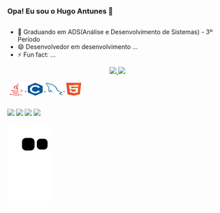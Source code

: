 ### Opa! Eu sou o Hugo Antunes  👋

##

- 🔭 Graduando em ADS(Análise e Desenvolvimento de Sistemas) - 3º Período
- 😄 Desenvolvedor em desenvolvimento ...
- ⚡ Fun fact: ...

<div align="center">
  <a href="https://github.com/HugoAntt">
  <img height="180em" src="https://github-readme-stats.vercel.app/api?username=HugoAntt&show_icons=true&theme=dracula&include_all_commits=true&count_private=true"/>
  <img height="180em" src="https://github-readme-stats.vercel.app/api/top-langs/?username=HugoAntt&layout=compact&langs_count=7&theme=dracula"/>
</div>

  <div style="display: inline_block"><br>
  <img align="center" alt="Hugo-Java" height="30" width="40" src="https://raw.githubusercontent.com/devicons/devicon/master/icons/java/java-plain.svg">
  <img align="center" alt="Hugo-C" height="30" width="40" src="https://raw.githubusercontent.com/devicons/devicon/master/icons/c/c-plain.svg">
  <img align="center" alt="Hugo-mysql" height="30" width="40" src="https://raw.githubusercontent.com/devicons/devicon/master/icons/mysql/mysql-original.svg">
  <img align="center" alt="Hugo-HTML" height="30" width="40" src="https://raw.githubusercontent.com/devicons/devicon/master/icons/html5/html5-original.svg">

</div>
  
  ##
 
<div> 
   <a href = "mailto:hugoantunesdasilvahugo@gmail.com"><img src="https://img.shields.io/badge/-Gmail-%23333?style=for-the-badge&logo=gmail&logoColor=white" target="_blank"></a>
  <a href="https://www.linkedin.com/in/hugo-antunes-da-silva-b0671a223/" target="_blank"><img src="https://img.shields.io/badge/-LinkedIn-%230077B5?style=for-the-badge&logo=linkedin&logoColor=white" target="_blank"></a> 
  <a href="https://www.instagram.com/hugoseilant/" target="_blank"><img src="https://img.shields.io/badge/-Instagram-%23E4405F?style=for-the-badge&logo=instagram&logoColor=white" target="_blank"></a>
   <a href=" https://api.whatsapp.com/send?phone=5581987085585" target="_blank"><img src="https://img.shields.io/badge/WhatsApp-25D366?style=for-the-badge&logo=whatsapp&logoColor=white" target="_blank"></a> 

  ![Snake animation](https://github.com/HugoAntt/HugoAntt/blob/output/github-contribution-grid-snake.svg)
 
</div>
